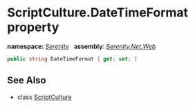 # ScriptCulture.DateTimeFormat property
**namespace:** *[Serenity](../../README.md#serenity-namespace)*   **assembly**: *[Serenity.Net.Web](../../README.md)*

```csharp
public string DateTimeFormat { get; set; }
```

## See Also

* class [ScriptCulture](../ScriptCulture.md)